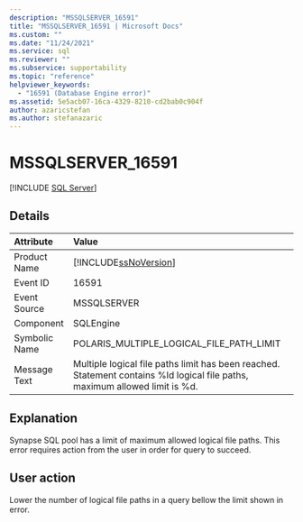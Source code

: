 ```yaml
---
description: "MSSQLSERVER_16591"
title: "MSSQLSERVER_16591 | Microsoft Docs"
ms.custom: ""
ms.date: "11/24/2021"
ms.service: sql
ms.reviewer: ""
ms.subservice: supportability
ms.topic: "reference"
helpviewer_keywords: 
  - "16591 (Database Engine error)"
ms.assetid: 5e5acb07-16ca-4329-8210-cd2bab0c904f
author: azaricstefan
ms.author: stefanazaric
---
```

# MSSQLSERVER_16591

 [!INCLUDE [SQL Server](../../includes/applies-to-version/sqlserver.md)]
  
## Details
  
| Attribute | Value |
| :-------- | :---- |
|Product Name|[!INCLUDE[ssNoVersion](../../includes/ssnoversion-md.md)]|
|Event ID|16591|
|Event Source|MSSQLSERVER|
|Component|SQLEngine|
|Symbolic Name|POLARIS_MULTIPLE_LOGICAL_FILE_PATH_LIMIT|
|Message Text|Multiple logical file paths limit has been reached. Statement contains %ld logical file paths, maximum allowed limit is %d.|
  
## Explanation  

Synapse SQL pool has a limit of maximum allowed logical file paths.
This error requires action from the user in order for query to succeed.
  
## User action  

Lower the number of logical file paths in a query bellow the limit shown in error.
